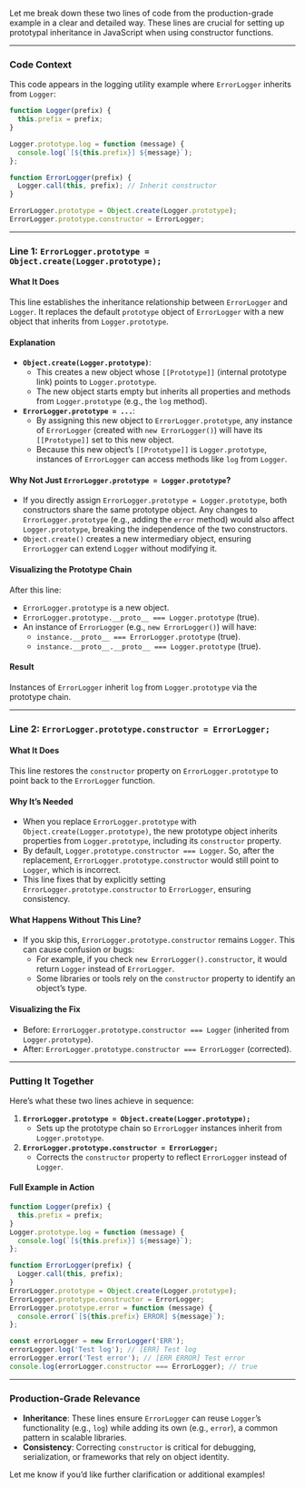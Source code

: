 Let me break down these two lines of code from the production-grade example in a clear and detailed way. These lines are crucial for setting up prototypal inheritance in JavaScript when using constructor functions.

---

### Code Context

This code appears in the logging utility example where `ErrorLogger` inherits from `Logger`:

```javascript
function Logger(prefix) {
  this.prefix = prefix;
}

Logger.prototype.log = function (message) {
  console.log(`[${this.prefix}] ${message}`);
};

function ErrorLogger(prefix) {
  Logger.call(this, prefix); // Inherit constructor
}

ErrorLogger.prototype = Object.create(Logger.prototype);
ErrorLogger.prototype.constructor = ErrorLogger;
```

---

### Line 1: `ErrorLogger.prototype = Object.create(Logger.prototype);`

#### What It Does

This line establishes the inheritance relationship between `ErrorLogger` and `Logger`. It replaces the default `prototype` object of `ErrorLogger` with a new object that inherits from `Logger.prototype`.

#### Explanation

- **`Object.create(Logger.prototype)`**:
  - This creates a new object whose `[[Prototype]]` (internal prototype link) points to `Logger.prototype`.
  - The new object starts empty but inherits all properties and methods from `Logger.prototype` (e.g., the `log` method).
- **`ErrorLogger.prototype = ...`**:
  - By assigning this new object to `ErrorLogger.prototype`, any instance of `ErrorLogger` (created with `new ErrorLogger()`) will have its `[[Prototype]]` set to this new object.
  - Because this new object’s `[[Prototype]]` is `Logger.prototype`, instances of `ErrorLogger` can access methods like `log` from `Logger`.

#### Why Not Just `ErrorLogger.prototype = Logger.prototype`?

- If you directly assign `ErrorLogger.prototype = Logger.prototype`, both constructors share the same prototype object. Any changes to `ErrorLogger.prototype` (e.g., adding the `error` method) would also affect `Logger.prototype`, breaking the independence of the two constructors.
- `Object.create()` creates a new intermediary object, ensuring `ErrorLogger` can extend `Logger` without modifying it.

#### Visualizing the Prototype Chain

After this line:

- `ErrorLogger.prototype` is a new object.
- `ErrorLogger.prototype.__proto__ === Logger.prototype` (true).
- An instance of `ErrorLogger` (e.g., `new ErrorLogger()`) will have:
  - `instance.__proto__ === ErrorLogger.prototype` (true).
  - `instance.__proto__.__proto__ === Logger.prototype` (true).

#### Result

Instances of `ErrorLogger` inherit `log` from `Logger.prototype` via the prototype chain.

---

### Line 2: `ErrorLogger.prototype.constructor = ErrorLogger;`

#### What It Does

This line restores the `constructor` property on `ErrorLogger.prototype` to point back to the `ErrorLogger` function.

#### Why It’s Needed

- When you replace `ErrorLogger.prototype` with `Object.create(Logger.prototype)`, the new prototype object inherits properties from `Logger.prototype`, including its `constructor` property.
- By default, `Logger.prototype.constructor === Logger`. So, after the replacement, `ErrorLogger.prototype.constructor` would still point to `Logger`, which is incorrect.
- This line fixes that by explicitly setting `ErrorLogger.prototype.constructor` to `ErrorLogger`, ensuring consistency.

#### What Happens Without This Line?

- If you skip this, `ErrorLogger.prototype.constructor` remains `Logger`. This can cause confusion or bugs:
  - For example, if you check `new ErrorLogger().constructor`, it would return `Logger` instead of `ErrorLogger`.
  - Some libraries or tools rely on the `constructor` property to identify an object’s type.

#### Visualizing the Fix

- Before: `ErrorLogger.prototype.constructor === Logger` (inherited from `Logger.prototype`).
- After: `ErrorLogger.prototype.constructor === ErrorLogger` (corrected).

---

### Putting It Together

Here’s what these two lines achieve in sequence:

1. **`ErrorLogger.prototype = Object.create(Logger.prototype);`**
   - Sets up the prototype chain so `ErrorLogger` instances inherit from `Logger.prototype`.
2. **`ErrorLogger.prototype.constructor = ErrorLogger;`**
   - Corrects the `constructor` property to reflect `ErrorLogger` instead of `Logger`.

#### Full Example in Action

```javascript
function Logger(prefix) {
  this.prefix = prefix;
}
Logger.prototype.log = function (message) {
  console.log(`[${this.prefix}] ${message}`);
};

function ErrorLogger(prefix) {
  Logger.call(this, prefix);
}
ErrorLogger.prototype = Object.create(Logger.prototype);
ErrorLogger.prototype.constructor = ErrorLogger;
ErrorLogger.prototype.error = function (message) {
  console.error(`[${this.prefix} ERROR] ${message}`);
};

const errorLogger = new ErrorLogger('ERR');
errorLogger.log('Test log'); // [ERR] Test log
errorLogger.error('Test error'); // [ERR ERROR] Test error
console.log(errorLogger.constructor === ErrorLogger); // true
```

---

### Production-Grade Relevance

- **Inheritance**: These lines ensure `ErrorLogger` can reuse `Logger`’s functionality (e.g., `log`) while adding its own (e.g., `error`), a common pattern in scalable libraries.
- **Consistency**: Correcting `constructor` is critical for debugging, serialization, or frameworks that rely on object identity.

Let me know if you’d like further clarification or additional examples!
